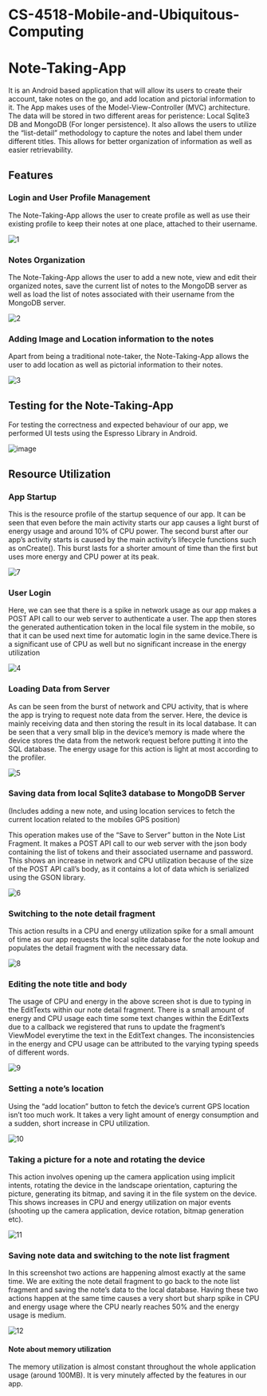 # CS-4518-Mobile-and-Ubiquitous-Computing
# Note-Taking-App

It is an Android based application that will allow its users to create their account, take notes on the go, and add location and pictorial information to it. The App makes uses of the Model-View-Controller (MVC) architecture. The data will be stored in two different areas for peristence: Local Sqlite3 DB and MongoDB (For longer persistence). It also allows the users to utilize the “list-detail” methodology to capture the notes and label them under different titles. This allows for better organization of information as well as easier retrievability. 
 
## Features

### Login and User Profile Management

The Note-Taking-App allows the user to create profile as well as use their existing profile to keep their notes at one place, attached to their username.

![1](https://user-images.githubusercontent.com/47456525/136677780-eb739320-8dab-495d-966b-da8e62518a11.png)

### Notes Organization

The Note-Taking-App allows the user to add a new note, view and edit their organized notes, save the current list of notes to the MongoDB server as well as load the list of notes associated with their username from the MongoDB server.

![2](https://user-images.githubusercontent.com/47456525/136677829-8e9dffe3-5771-4045-a640-8ba11887e72e.png)

### Adding Image and Location information to the notes

Apart from being a traditional note-taker, the Note-Taking-App allows the user to add location as well as pictorial information to their notes.

![3](https://user-images.githubusercontent.com/47456525/136677885-fc9b8bf2-9034-457b-a6fd-c729412030ef.png)

## Testing for the Note-Taking-App

For testing the correctness and expected behaviour of our app, we performed UI tests using the Espresso Library in Android. 

![image](https://user-images.githubusercontent.com/32044950/136706532-1e6b1d3c-7a39-4579-aeeb-2133746dda24.png)


## Resource Utilization

### App Startup

This is the resource profile of the startup sequence of our app. It can be seen that even before the main activity starts our app causes a light burst of energy usage and around 10% of CPU power. The second burst after our app’s activity starts is caused by the main activity’s lifecycle functions such as onCreate(). This burst lasts for a shorter amount of time than the first but uses more energy and CPU power at its peak.

![7](https://user-images.githubusercontent.com/47456525/136678047-2010fe21-e284-4650-85d3-7bffcf514df3.png)

### User Login

Here, we can see that there is a spike in network usage as our app makes a POST API call to our web server to authenticate a user. The app then stores the generated authentication token in the local file system in the mobile, so that it can be used next time for automatic login in the same device.There is a significant use of CPU as well but no significant increase in the energy utilization

![4](https://user-images.githubusercontent.com/47456525/136677938-0aeefe60-2852-4160-b324-8397e7d1805a.png)

### Loading Data from Server

As can be seen from the burst of network and CPU activity, that is where the app is trying to request note data from the server. Here, the device is mainly receiving data and then storing the result in its local database. It can be seen that a very small blip in the device’s memory is made where the device stores the data from the network request before putting it into the SQL database. The energy usage for this action is light at most according to the profiler.

![5](https://user-images.githubusercontent.com/47456525/136677967-dd1cd365-8a2c-4bd6-9ce5-39ec96a9befb.png)

### Saving data from local Sqlite3 database to MongoDB Server 
(Includes adding a new note, and using location services to fetch the current location related to the mobiles GPS position)

This operation makes use of the “Save to Server” button in the Note List Fragment. It makes a POST API call to our web server with the json body containing the list of tokens and their associated username and password. This shows an increase in network and CPU utilization because of the size of the POST API call’s body, as it contains a lot of data which is serialized using the GSON library.

![6](https://user-images.githubusercontent.com/47456525/136678019-788fb28d-5d67-491a-8dd3-b6b9376e917d.png)

### Switching to the note detail fragment

This action results in a CPU and energy utilization spike for a small amount of time as our app requests the local sqlite database for the note lookup and populates the detail fragment with the necessary data.

![8](https://user-images.githubusercontent.com/47456525/136678068-aaf8562a-b078-4a9e-8278-badd73cc95ce.png)

### Editing the note title and body

The usage of CPU and energy in the above screen shot is due to typing in the EditTexts within our note detail fragment. There is a small amount of energy and CPU usage each time some text changes within the EditTexts due to a callback we registered that runs to update the fragment’s ViewModel everytime the text in the EditText changes. The inconsistencies in the energy and CPU usage can be attributed to the varying typing speeds of different words.

![9](https://user-images.githubusercontent.com/47456525/136678084-725935b7-e929-495d-8910-e9548f6a3893.png)

### Setting a note’s location

Using the “add location” button to fetch the device’s current GPS location isn’t too much work. It takes a very light amount of energy consumption and a sudden, short increase in CPU utilization.

![10](https://user-images.githubusercontent.com/47456525/136678097-0cb1aff6-e50e-4e43-b47c-f9a588574de8.png)

### Taking a picture for a note and rotating the device

This action involves opening up the camera application using implicit intents, rotating the device in the landscape orientation, capturing the picture, generating its bitmap, and saving it in the file system on the device. This shows increases in CPU and energy utilization on major events (shooting up the camera application, device rotation, bitmap generation etc).

![11](https://user-images.githubusercontent.com/47456525/136678110-4474f4e9-90b6-4e01-8801-9a77484e5115.png)

### Saving note data and switching to the note list fragment

In this screenshot two actions are happening almost exactly at the same time. We are exiting the note detail fragment to go back to the note list fragment and saving the note’s data to the local database. Having these two actions happen at the same time causes a very short but sharp spike in CPU and energy usage where the CPU nearly reaches 50% and the energy usage is medium.

![12](https://user-images.githubusercontent.com/47456525/136678128-cf766749-a358-44f7-bc11-fe41f4ad4425.png)

#### Note about memory utilization
The memory utilization is almost constant throughout the whole application usage (around 100MB). It is very minutely affected by the features in our app.





